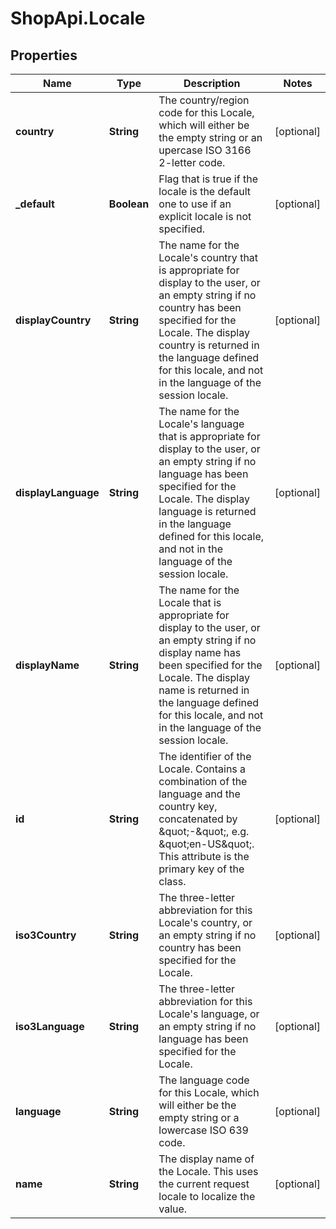 # ShopApi.Locale

## Properties

Name | Type | Description | Notes
------------ | ------------- | ------------- | -------------
**country** | **String** | The country/region code for this Locale, which will  either be the empty string or an upercase ISO 3166 2-letter code. | [optional] 
**_default** | **Boolean** | Flag that is true if the locale is the default one to use if an explicit locale is not specified. | [optional] 
**displayCountry** | **String** | The name for the Locale&#39;s country that is appropriate for  display to the user, or an empty string if no country has been specified  for the Locale.  The display country is returned in the language defined for this locale,  and not in the language of the session locale. | [optional] 
**displayLanguage** | **String** | The name for the Locale&#39;s language that is appropriate for  display to the user, or an empty string if no language has been specified  for the Locale.  The display language is returned in the language defined for this locale,  and not in the language of the session locale. | [optional] 
**displayName** | **String** | The name for the Locale that is appropriate for  display to the user, or an empty string if no display name has been  specified for the Locale.  The display name is returned in the language defined for this locale,  and not in the language of the session locale. | [optional] 
**id** | **String** | The identifier of the Locale. Contains a combination of the  language and the country key, concatenated by \&quot;-\&quot;, e.g. \&quot;en-US\&quot;. This  attribute is the primary key of the class. | [optional] 
**iso3Country** | **String** | The three-letter abbreviation for this Locale&#39;s country, or an  empty string if no country has been specified for the Locale. | [optional] 
**iso3Language** | **String** | The three-letter abbreviation for this Locale&#39;s language, or an  empty string if no language has been specified for the  Locale. | [optional] 
**language** | **String** | The language code for this Locale, which will either  be the empty string or a lowercase ISO 639 code. | [optional] 
**name** | **String** | The display name of the Locale. This uses the current  request locale to localize the value. | [optional] 


